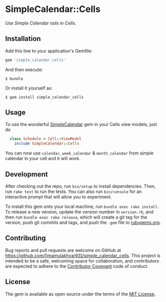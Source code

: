 # SimpleCalendar::Cells

_Use Simple Calendar rails in Cells._

## Installation

Add this line to your application's Gemfile:

```ruby
gem 'simple_calendar_cells'
```

And then execute:

    $ bundle

Or install it yourself as:

    $ gem install simple_calendar_cells

## Usage

To use the wonderful [SimpleCalendar](https://github.com/excid3/simple_calendar) gem in your Cells view models, just do

```ruby
  class Schedule < Cell::ViewModel
    include SimpleCalendar::Cells
```

You can now use `calendar`, `week_calendar` & `month_calendar` from simple calendar in your cell and it will work.

## Development

After checking out the repo, run `bin/setup` to install dependencies. Then, run `rake test` to run the tests. You can also run `bin/console` for an interactive prompt that will allow you to experiment.

To install this gem onto your local machine, run `bundle exec rake install`. To release a new version, update the version number in `version.rb`, and then run `bundle exec rake release`, which will create a git tag for the version, push git commits and tags, and push the `.gem` file to [rubygems.org](https://rubygems.org).

## Contributing

Bug reports and pull requests are welcome on GitHub at https://github.com/[imamulakhyar93]/simple_calendar_cells. This project is intended to be a safe, welcoming space for collaboration, and contributors are expected to adhere to the [Contributor Covenant](http://contributor-covenant.org) code of conduct.

## License

The gem is available as open source under the terms of the [MIT License](https://opensource.org/licenses/MIT).
